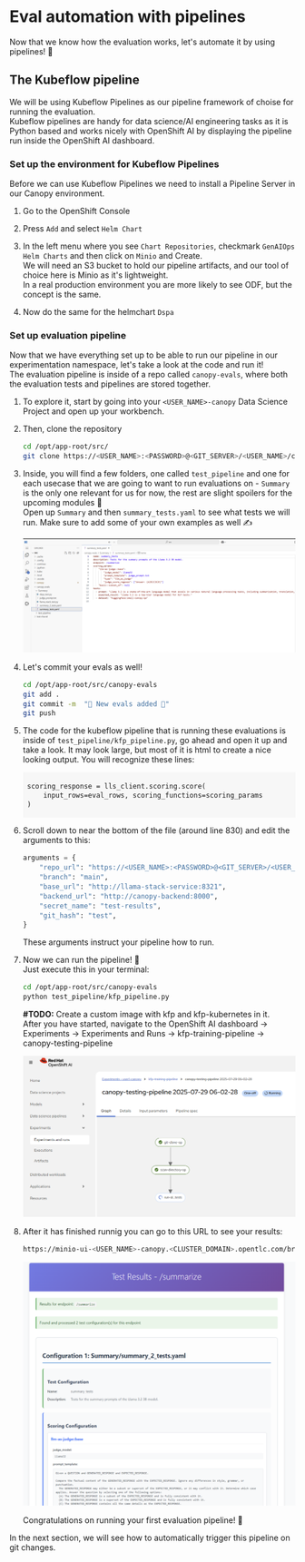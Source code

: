 # Eval automation with pipelines

Now that we know how the evaluation works, let's automate it by using pipelines! 🎢  

## The Kubeflow pipeline

We will be using Kubeflow Pipelines as our pipeline framework of choise for running the evaluation.  
Kubeflow pipelines are handy for data science/AI engineering tasks as it is Python based and works nicely with OpenShift AI by displaying the pipeline run inside the OpenShift AI dashboard.


### Set up the environment for Kubeflow Pipelines

Before we can use Kubeflow Pipelines we need to install a Pipeline Server in our Canopy environment.

1. Go to the OpenShift Console

2. Press `Add` and select `Helm Chart`

3. In the left menu where you see `Chart Repositories`, checkmark `GenAIOps Helm Charts` and then click on `Minio` and Create.  
We will need an S3 bucket to hold our pipeline artifacts, and our tool of choice here is Minio as it's lightweight.  
In a real production environment you are more likely to see ODF, but the concept is the same.  

4. Now do the same for the helmchart `Dspa`

### Set up evaluation pipeline

Now that we have everything set up to be able to run our pipeline in our experimentation namespace, let's take a look at the code and run it!  
The evaluation pipeline is inside of a repo called `canopy-evals`, where both the evaluation tests and pipelines are stored together. 

1. To explore it, start by going into your `<USER_NAME>-canopy` Data Science Project and open up your workbench.

2. Then, clone the repository 
   ```bash
   cd /opt/app-root/src/
   git clone https://<USER_NAME>:<PASSWORD>@<GIT_SERVER>/<USER_NAME>/canopy-evals.git
   ```
3. Inside, you will find a few folders, one called `test_pipeline` and one for each usecase that we are going to want to run evaluations on - `Summary` is the only one relevant for us for now, the rest are slight spoilers for the upcoming modules 🤫  
Open up `Summary` and then `summary_tests.yaml` to see what tests we will run. Make sure to add some of your own examples as well ✍️

    ![summary_test.png](images/summary_tests.png)

4. Let's commit your evals as well!
   
    ```bash
    cd /opt/app-root/src/canopy-evals
    git add .
    git commit -m  "🌼 New evals added 🌼"
    git push 
    ```

5. The code for the kubeflow pipeline that is running these evaluations is inside of `test_pipeline/kfp_pipeline.py`, go ahead and open it up and take a look. It may look large, but most of it is html to create a nice looking output. You will recognize these lines: 

    <div class="highlight" style="background: #f7f7f7">
    <pre><code class="language- bash">
    scoring_response = lls_client.scoring.score(
        input_rows=eval_rows, scoring_functions=scoring_params
    )
    </code></pre>
    </div>

6. Scroll down to near the bottom of the file (around line 830) and edit the arguments to this:
    ```python
    arguments = {
        "repo_url": "https://<USER_NAME>:<PASSWORD>@<GIT_SERVER>/<USER_NAME>/canopy-evals.git", # 🚨 replace with your own repo URL
        "branch": "main",
        "base_url": "http://llama-stack-service:8321",
        "backend_url": "http://canopy-backend:8000",
        "secret_name": "test-results",
        "git_hash": "test",
    }
    ```
    These arguments instruct your pipeline how to run.


7. Now we can run the pipeline! 🙌  
    Just execute this in your terminal:
    ```bash
    cd /opt/app-root/src/canopy-evals
    python test_pipeline/kfp_pipeline.py
    ```
    **#TODO:** Create a custom image with kfp and kfp-kubernetes in it.  
    After you have started, navigate to the OpenShift AI dashboard -> Experiments -> Experiments and Runs -> kfp-training-pipeline -> canopy-testing-pipeline  

    ![running-kfp-pipeline](images/running-kfp-pipeline.png)
82. After it has finished runnig you can go to this URL to see your results:  
    ```bash
    https://minio-ui-<USER_NAME>-canopy.<CLUSTER_DOMAIN>.opentlc.com/browser/test-results
    ```

    ![test-results](images/test-results.png)

    Congratulations on running your first evaluation pipeline! 🎉


In the next section, we will see how to automatically trigger this pipeline on git changes.